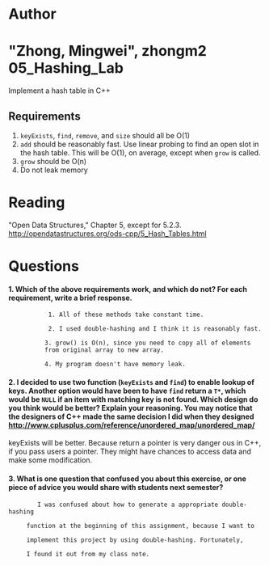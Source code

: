 Author
==========
"Zhong, Mingwei", zhongm2
05_Hashing_Lab
==============

Implement a hash table in C++

Requirements
------------

1. `keyExists`, `find`, `remove`, and `size` should all be O(1)
2. `add` should be reasonably fast. Use linear probing to find an open slot in the hash table. This will be O(1), on average, except when `grow` is called.
3. `grow` should be O(n)
4. Do not leak memory


Reading
=======
"Open Data Structures," Chapter 5, except for 5.2.3. http://opendatastructures.org/ods-cpp/5_Hash_Tables.html

Questions
=========

#### 1. Which of the above requirements work, and which do not? For each requirement, write a brief response.


               1. All of these methods take constant time.

               2. I used double-hashing and I think it is reasonably fast.

	          3. grow() is O(n), since you need to copy all of elements
	          from original array to new array.

	          4. My program doesn't have memory leak.



#### 2. I decided to use two function (`keyExists` and `find`) to enable lookup of keys. Another option would have been to have `find` return a `T*`, which would be `NULL` if an item with matching key is not found. Which design do you think would be better? Explain your reasoning. You may notice that the designers of C++ made the same decision I did when they designed http://www.cplusplus.com/reference/unordered_map/unordered_map/

 keyExists will be better. Because return a pointer is very danger               ous in C++, if you pass users a pointer. They might have chances                to access data and make some modification.


#### 3. What is one question that confused you about this exercise, or one piece of advice you would share with students next semester?

            I was confused about how to generate a appropriate double-hashing
	     
	     function at the beginning of this assignment, because I want to 

	     implement this project by using double-hashing. Fortunately, 

	     I found it out from my class note.







